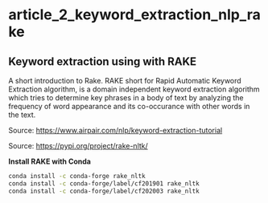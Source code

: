 # article_2_keyword_extraction_nlp_rake


## Keyword extraction using with RAKE
A short introduction to Rake. RAKE short for Rapid Automatic Keyword Extraction algorithm, is a domain independent keyword extraction algorithm which tries to determine key phrases in a body of text by analyzing the frequency of word appearance and its co-occurance with other words in the text.


Source: <a href="https://www.airpair.com/nlp/keyword-extraction-tutorial" target="_blank">https://www.airpair.com/nlp/keyword-extraction-tutorial</a>

Source: https://pypi.org/project/rake-nltk/


**Install RAKE with Conda**
``` bash
conda install -c conda-forge rake_nltk
conda install -c conda-forge/label/cf201901 rake_nltk
conda install -c conda-forge/label/cf202003 rake_nltk
```



